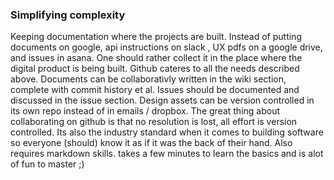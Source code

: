 
### Simplifying complexity
Keeping documentation where the projects are built. Instead of putting documents on google, api instructions on slack , UX pdfs on a google drive, and issues in asana. One should rather collect it in the place where the digital product is being built. Github cateres to all the needs described above. Documents can be collaborativly written in the wiki section, complete with commit history et al. Issues should be documented and discussed in the issue section. Design assets can be version controlled in its own repo instead of in emails / dropbox. The great thing about collaborating on github is that no resolution is lost, all effort is version controlled. Its also the industry standard when it comes to building software so everyone (should) know it as if it was the back of their hand. Also requires markdown skills. takes a few minutes to learn the basics and is alot of fun to master ;) 

